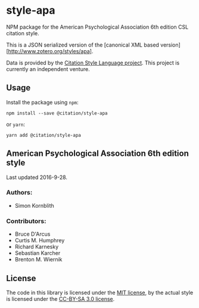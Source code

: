 # style-apa
NPM package for the American Psychological Association 6th edition CSL citation style.

This is a JSON serialized version of the [canonical XML based version][http://www.zotero.org/styles/apa].

Data is provided by the [Citation Style Language project](https://citationstyles.org).
This project is currently an independent venture.

## Usage
Install the package using `npm`:

```shell
npm install --save @citation/style-apa
```

or `yarn`:

```shell
yarn add @citation/style-apa
```

## American Psychological Association 6th edition style
Last updated 2016-9-28.

### Authors: 
- Simon Kornblith

### Contributors: 
- Bruce D&#x27;Arcus
- Curtis M. Humphrey
- Richard Karnesky
- Sebastian Karcher
-  Brenton M. Wiernik

## License
The code in this library is licensed under the [MIT license][mit], by the actual style is licensed under the [CC-BY-SA 3.0 license][cc-by-sa-3.0].

[mit]: https://opensource.org/licenses/MIT
[cc-by-sa-3.0]: https://creativecommons.org/licenses/by-sa/3.0/
